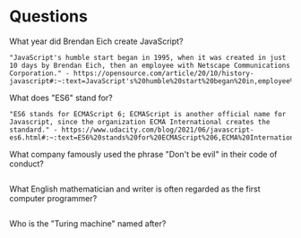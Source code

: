 # Questions

What year did Brendan Eich create JavaScript?

```
"JavaScript's humble start began in 1995, when it was created in just 10 days by Brendan Eich, then an employee with Netscape Communications Corporation." - https://opensource.com/article/20/10/history-javascript#:~:text=JavaScript's%20humble%20start%20began%20in,employee%20with%20Netscape%20Communications%20Corporation.
```

What does "ES6" stand for?

```
"ES6 stands for ECMAScript 6; ECMAScript is another official name for Javascript, since the organization ECMA International creates the standard." - https://www.udacity.com/blog/2021/06/javascript-es6.html#:~:text=ES6%20stands%20for%20ECMAScript%206,ECMA%20International%20creates%20the%20standard.
```

What company famously used the phrase "Don't be evil" in their code of conduct?

```

```

What English mathematician and writer is often regarded as the first computer programmer?

```

```

Who is the "Turing machine" named after?

```

```
